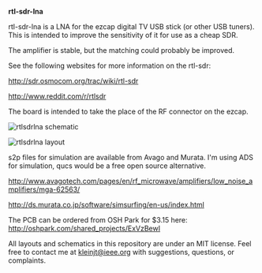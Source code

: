 **rtl-sdr-lna**


rtl-sdr-lna is a LNA for the ezcap digital TV USB stick (or other USB tuners).
This is intended to improve the sensitivity of it for use as a cheap SDR.

The amplifier is stable, but the matching could probably be improved.

See the following websites for more information on the rtl-sdr:

http://sdr.osmocom.org/trac/wiki/rtl-sdr

http://www.reddit.com/r/rtlsdr

The board is intended to take the place of the RF connector on the ezcap.  


![rtlsdrlna schematic](https://github.com/loxodes/rtl-sdr-lna/raw/master/rtlsdr_lna_sch.png)

![rtlsdrlna layout](https://github.com/loxodes/rtl-sdr-lna/raw/master/rtlsdr_lna_brd.png)



s2p files for simulation are available from Avago and Murata. I'm using ADS for simulation, qucs would be a free open source alternative.

http://www.avagotech.com/pages/en/rf_microwave/amplifiers/low_noise_amplifiers/mga-62563/

http://ds.murata.co.jp/software/simsurfing/en-us/index.html

The PCB can be ordered from OSH Park for $3.15 here: http://oshpark.com/shared_projects/ExVzBewI

All layouts and schematics in this repository are under an MIT license.
Feel free to contact me at kleinjt@ieee.org with suggestions, questions, or complaints.
